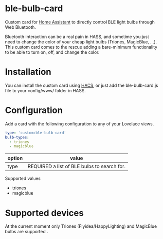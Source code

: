# ble-bulb-card
Custom card for [Home Assistant](https://www.home-assistant.io/) to directly control BLE light bulbs through Web Bluetooth.

Bluetooth interaction can be a real pain in HASS, and sometime you just need to change the color of your cheap light bulbs (Triones, MagicBlue, ...). This custom card comes to the rescue adding a bare-minimum functionality to be able to turn on, off, and change the color.


# Installation
You can install the custom card using [HACS](https://www.hacs.xyz), or just add the ble-bulb-card.js file to your config/www/ folder in HASS.

# Configuration
Add a card with the following configuration to any of your Lovelace views.
```yaml
type: 'custom:ble-bulb-card'
bulb-types:
  - triones
  - magicblue
```
| option | value |
|--|--|
| type | REQUIRED a list of BLE bulbs to search for. |

Supported values
- triones
- magicblue

# Supported devices
At the current moment only Triones (Flyidea/HappyLighting) and MagicBlue bulbs are supported .
